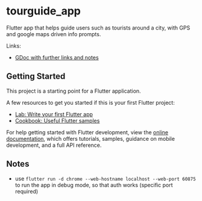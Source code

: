 # tourguide_app

Flutter app that helps guide users such as tourists around a city, with GPS and google maps driven info prompts.

Links:

- [GDoc with further links and notes](https://docs.google.com/document/d/163i37yum3VPPOEcq8DF8_kD8VAgpzDPC4ht41BfP4zg/edit?usp=sharing)

## Getting Started

This project is a starting point for a Flutter application.

A few resources to get you started if this is your first Flutter project:

- [Lab: Write your first Flutter app](https://docs.flutter.dev/get-started/codelab)
- [Cookbook: Useful Flutter samples](https://docs.flutter.dev/cookbook)

For help getting started with Flutter development, view the
[online documentation](https://docs.flutter.dev/), which offers tutorials,
samples, guidance on mobile development, and a full API reference.

## Notes

- use `flutter run -d chrome --web-hostname localhost --web-port 60875` to run the app in debug mode, so that auth works (specific port required)